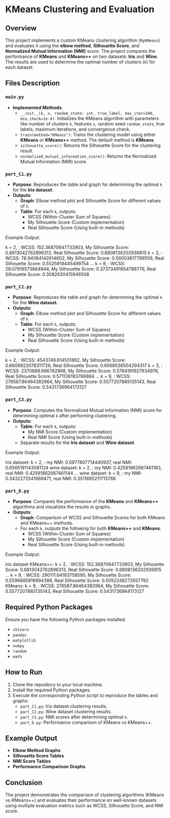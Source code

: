 # KMeans Clustering and Evaluation

## Overview

This project implements a custom KMeans clustering algorithm (`MyKMeans`) and evaluates it using the **elbow method**, **Silhouette Score**, and **Normalized Mutual Information (NMI)** score. The project compares the performance of **KMeans** and **KMeans++** on two datasets: **Iris** and **Wine**. The results are used to determine the optimal number of clusters (`k`) for each dataset.

## Files Description

### `main.py`

- **Implemented Methods**:
  - `__init__(k, x, random_state: int, true_label, max_iter=100, min_check=1e-4)`: Initializes the KMeans algorithm with parameters like number of clusters `k`, features `x`, random seed `random_state`, true labels, maximum iterations, and convergence check.
  - `train(method="KMeans")`: Trains the clustering model using either **KMeans** or **KMeans++** method. The default method is **KMeans**.
  - `silhouette_score()`: Returns the Silhouette Score for the clustering result.
  - `normalized_mutual_information_score()`: Returns the Normalized Mutual Information (NMI) score.

### `part_C1.py`

- **Purpose**: Reproduces the table and graph for determining the optimal `k` for the **Iris dataset**.
- **Outputs**:
  - **Graph**: Elbow method plot and Silhouette Score for different values of `k`.
  - **Table**: For each `k`, outputs:
    - WCSS (Within-Cluster Sum of Squares)
    - My Silhouette Score (Custom implementation)
    - Real Silhouette Score (Using built-in methods)

Example Output:

k = 2, : WCSS: 152.36870647733903, My Silhouette Score: 0.6813042762896313, Real Silhouette Score: 0.6808136202936815 
k = 3, : WCSS: 78.94084142614602, My Silhouette Score: 0.56003817789559, Real Silhouette Score: 0.5525919445499754 
... 
k = 9, : WCSS: 29.07916573864944, My Silhouette Score: 0.37373491654788776, Real Silhouette Score: 0.3082630415946508

### `part_C2.py`

- **Purpose**: Reproduces the table and graph for determining the optimal `k` for the **Wine dataset**.
- **Outputs**:
  - **Graph**: Elbow method plot and Silhouette Score for different values of `k`.
  - **Table**: For each `k`, outputs:
    - WCSS (Within-Cluster Sum of Squares)
    - My Silhouette Score (Custom implementation)
    - Real Silhouette Score (Using built-in methods)

Example Output:

k = 2, : WCSS: 4543749.614531862, My Silhouette Score: 0.6608922078311726, Real Silhouette Score: 0.6568536504294317 
k = 3, : WCSS: 2370689.686782968, My Silhouette Score: 0.5784191927934976, Real Silhouette Score: 0.571138193786884 
... 
k = 9, : WCSS: 276587.86464382964, My Silhouette Score: 0.5577207885135143, Real Silhouette Score: 0.5431736964173127


### `part_C3.py`

- **Purpose**: Computes the Normalized Mutual Information (NMI) score for determining optimal `k` after performing clustering.
- **Outputs**:
  - **Table**: For each `k`, outputs:
    - My NMI Score (Custom implementation)
    - Real NMI Score (Using built-in methods)
  - Separate results for the **Iris dataset** and **Wine dataset**.

Example Output:

iris dataset: k = 2, : my NMI: 0.5977807714440937, real NMI: 0.6565191143081124
wine dataset: k = 2, : my NMI: 0.42591862667461183, real NMI: 0.42591862667461144 
... 
wine dataset: k = 9, : my NMI: 0.3432272541669471, real NMI: 0.3511695211713766

### `part_D.py`

- **Purpose**: Compares the performance of the **KMeans** and **KMeans++** algorithms and visualizes the results in graphs.
- **Outputs**:
  - **Graph**: Comparison of WCSS and Silhouette Scores for both KMeans and KMeans++ methods.
  - For each `k`, outputs the following for both **KMeans++** and **KMeans**:
    - WCSS (Within-Cluster Sum of Squares)
    - My Silhouette Score (Custom implementation)
    - Real Silhouette Score (Using built-in methods)

Example Output:

iris dataset KMeans++: k = 2, : WCSS: 152.36870647733903, My Silhouette Score: 0.6813042762896313, Real Silhouette Score: 0.6808136202936815 
... 
k = 9, : WCSS: 290111.64183758595, My Silhouette Score: 0.5596885818694388, Real Silhouette Score: 0.5052248272657792
KMeans: k = 9, : WCSS: 276587.86464382964, My Silhouette Score: 0.5577207885135143, Real Silhouette Score: 0.5431736964173127


## Required Python Packages

Ensure you have the following Python packages installed:

- `sklearn`
- `pandas`
- `matplotlib`
- `numpy`
- `random`
- `math`

## How to Run

1. Clone the repository to your local machine.
2. Install the required Python packages.
3. Execute the corresponding Python script to reproduce the tables and graphs:
   - `part_C1.py`: Iris dataset clustering results.
   - `part_C2.py`: Wine dataset clustering results.
   - `part_C3.py`: NMI scores after determining optimal `k`.
   - `part_D.py`: Performance comparison of KMeans vs KMeans++.

## Example Output

- **Elbow Method Graphs**
- **Silhouette Score Tables**
- **NMI Score Tables**
- **Performance Comparison Graphs**

## Conclusion

The project demonstrates the comparison of clustering algorithms (KMeans vs KMeans++) and evaluates their performance on well-known datasets using multiple evaluation metrics such as WCSS, Silhouette Score, and NMI score.
















